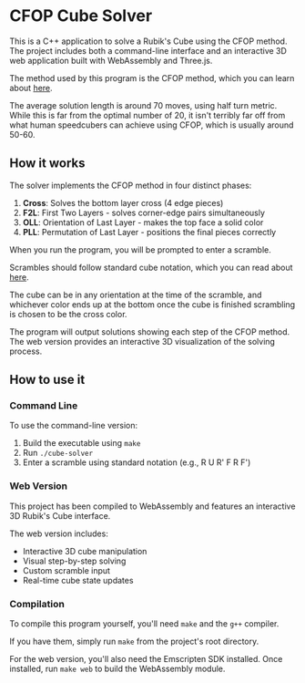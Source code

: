 # CFOP Cube Solver

This is a C++ application to solve a Rubik's Cube using the CFOP method. The project includes both a command-line interface and an interactive 3D web application built with WebAssembly and Three.js.

The method used by this program is the CFOP method, which you can learn about [here](LINK_TO_BE_PROVIDED).

The average solution length is around 70 moves, using half turn metric. While this is far from the optimal number of 20, it isn't terribly far off from what human speedcubers can achieve using CFOP, which is usually around 50-60.

## How it works

The solver implements the CFOP method in four distinct phases:

1. **Cross**: Solves the bottom layer cross (4 edge pieces)
2. **F2L**: First Two Layers - solves corner-edge pairs simultaneously  
3. **OLL**: Orientation of Last Layer - makes the top face a solid color
4. **PLL**: Permutation of Last Layer - positions the final pieces correctly

When you run the program, you will be prompted to enter a scramble.

Scrambles should follow standard cube notation, which you can read about [here](LINK_TO_BE_PROVIDED).

The cube can be in any orientation at the time of the scramble, and whichever color ends up at the bottom once the cube is finished scrambling is chosen to be the cross color.

The program will output solutions showing each step of the CFOP method. The web version provides an interactive 3D visualization of the solving process.

## How to use it

### Command Line

To use the command-line version:

1. Build the executable using `make`
2. Run `./cube-solver`
3. Enter a scramble using standard notation (e.g., R U R' F R F')

### Web Version

This project has been compiled to WebAssembly and features an interactive 3D Rubik's Cube interface.

The web version includes:
- Interactive 3D cube manipulation
- Visual step-by-step solving
- Custom scramble input
- Real-time cube state updates

### Compilation

To compile this program yourself, you'll need `make` and the `g++` compiler.

If you have them, simply run `make` from the project's root directory.

For the web version, you'll also need the Emscripten SDK installed. Once installed, run `make web` to build the WebAssembly module.
